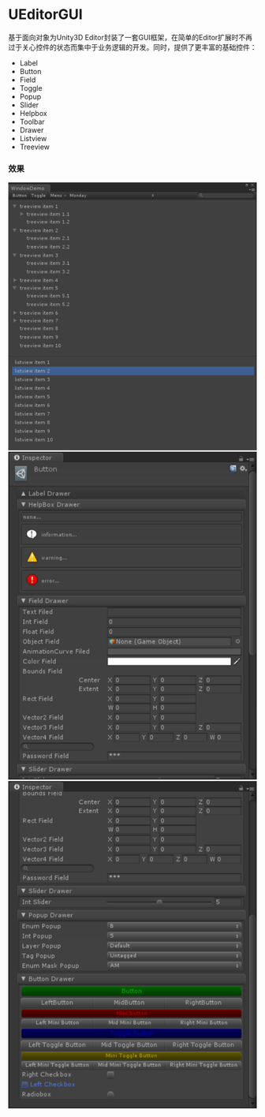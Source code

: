 # UEditorGUI
基于面向对象为Unity3D Editor封装了一套GUI框架，在简单的Editor扩展时不再过于关心控件的状态而集中于业务逻辑的开发。同时，提供了更丰富的基础控件：
* Label
* Button
* Field
* Toggle
* Popup
* Slider
* Helpbox
* Toolbar
* Drawer
* Listview
* Treeview

### 效果
![](https://github.com/xieheng/UEditorGUI/blob/master/Editor/Demo/1.png)
![](https://github.com/xieheng/UEditorGUI/blob/master/Editor/Demo/2.png)
![](https://github.com/xieheng/UEditorGUI/blob/master/Editor/Demo/3.png)
